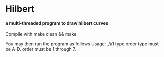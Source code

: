 # Hilbert
#### a multi-threaded program to draw hilbert curves

Compile with
    make clean && make

You may then run the program as follows
    Usage:  ./a1 type order
            type must be A-D.
            order must be 1 through 7.
